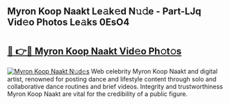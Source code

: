 ## Myron Koop Naakt Le𝚊k𝚎d N𝚞𝚍e - Part-LJq Vid𝚎o Photos Le𝚊ks 0EsO4

# <h2><a href="http://fb1c4k.evod.top/?m=Myron+Koop+Naakt">🔗 👉🔴 Myron Koop Naakt Vid𝚎o Ph𝚘t𝚘s</a></h2>

[![Myron Koop Naakt N𝚞d𝚎s](https://i.imgur.com/8V9OHl7.gif)](http://fb1c4k.evod.top/?m=Myron+Koop+Naakt)
Web celebrity Myron Koop Naakt and digital artist, renowned for posting dance and lifestyle content through solo and collaborative dance routines and brief videos. Integrity and trustworthiness Myron Koop Naakt are vital for the credibility of a public figure. 
